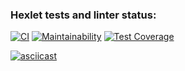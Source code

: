 ### Hexlet tests and linter status:
[![CI](https://github.com/LHTHC/frontend-project-lvl2/actions/workflows/main.yml/badge.svg)](https://github.com/LHTHC/frontend-project-lvl2/actions/workflows/main.yml)
[![Maintainability](https://api.codeclimate.com/v1/badges/b43dba4afbd8b875e383/maintainability)](https://codeclimate.com/github/LHTHC/frontend-project-lvl2/maintainability)
[![Test Coverage](https://api.codeclimate.com/v1/badges/b43dba4afbd8b875e383/test_coverage)](https://codeclimate.com/github/LHTHC/frontend-project-lvl2/test_coverage)

[![asciicast](https://asciinema.org/a/NwFByTDxw02mymJ0mhqYyJGI5.svg)](https://asciinema.org/a/NwFByTDxw02mymJ0mhqYyJGI5)
